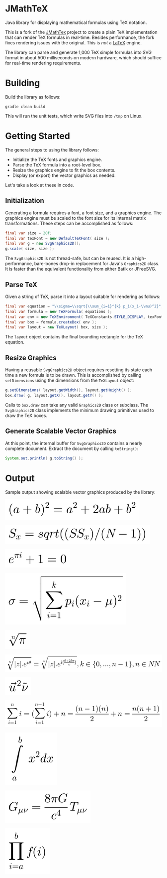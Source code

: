 # JMathTeX

Java library for displaying mathematical formulas using TeX notation.

This is a fork of the [JMathTex](http://jmathtex.sourceforge.net) project
to create a plain TeX implementation that can render TeX formulas in
real-time. Besides performance, the fork fixes rendering issues with the
original. This is _not_ a [LaTeX](https://github.com/opencollab/jlatexmath)
engine.

The library can parse and generate 1,000 TeX simple formulas into SVG
format in about 500 milliseconds on modern hardware, which should suffice
for real-time rendering requirements.

# Building

Build the library as follows:

    gradle clean build

This will run the unit tests, which write SVG files into `/tmp` on Linux.

# Getting Started

The general steps to using the library follows:

* Initialize the TeX fonts and graphics engine.
* Parse the TeX formula into a root-level box.
* Resize the graphics engine to fit the box contents.
* Display (or export) the vector graphics as needed.

Let's take a look at these in code.

## Initialization

Generating a formula requires a font, a font size, and a graphics engine.
The graphics engine must be scaled to the font size for its internal
matrix transformations. These steps can be accomplished as follows:

``` java
final var size = 20f;
final var texFont = new DefaultTeXFont( size );
final var g = new SvgGraphics2D();
g.scale( size, size );
```

The `SvgGraphics2D` is not thread-safe, but can be reused. It is
a high-performance, bare-bones drop-in replacement for Java's
`Graphics2D` class. It is faster than the equivalent functionality
from either Batik or JFreeSVG.

## Parse TeX

Given a string of TeX, parse it into a layout suitable for rendering as
follows:

``` java
final var equation = "\\sigma=\\sqrt{\\sum_{i=1}^{k} p_i(x_i-\\mu)^2}";
final var formula = new TeXFormula( equations );
final var env = new TeXEnvironment( TeXConstants.STYLE_DISPLAY, texFont );
final var box = formula.createBox( env );
final var layout = new TeXLayout( box, size );
```

The `layout` object contains the final bounding rectangle for the TeX
equation.

## Resize Graphics

Having a reusable `SvgGraphics2D` object requires resetting its state
each time a new formula is to be drawn. This is accomplished by calling
`setDimensions` using the dimensions from the `TeXLayout` object:

``` java
g.setDimensions( layout.getWidth(), layout.getHeight() );
box.draw( g, layout.getX(), layout.getY() );
```

Calls to `box.draw` can take any valid `Graphics2D` class or subclass.
The `SvgGraphics2D` class implements the minimum drawing primitives used
to draw the TeX boxes.

## Generate Scalable Vector Graphics

At this point, the internal buffer for `SvgGraphics2D` contains a nearly
complete document. Extract the document by calling `toString()`:

``` java
System.out.println( g.toString() );
```

# Output

Sample output showing scalable vector graphics produced by the library:

![Equation 00](./docs/images/eq-00.svg)

![Equation 01](./docs/images/eq-01.svg)

![Equation 02](./docs/images/eq-02.svg)

![Equation 03](./docs/images/eq-03.svg)

![Equation 04](./docs/images/eq-04.svg)

![Equation 05](./docs/images/eq-05.svg)

![Equation 06](./docs/images/eq-06.svg)

![Equation 07](./docs/images/eq-07.svg)

![Equation 08](./docs/images/eq-08.svg)

![Equation 09](./docs/images/eq-09.svg)

![Equation 10](./docs/images/eq-10.svg)

